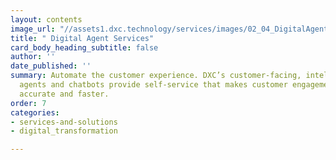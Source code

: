 ```yaml
---
layout: contents
image_url: "//assets1.dxc.technology/services/images/02_04_DigitalAgent_bw.png"
title: " Digital Agent Services"
card_body_heading_subtitle: false
author: ''
date_published: ''
summary: Automate the customer experience. DXC’s customer-facing, intelligent digital
  agents and chatbots provide self-service that makes customer engagement more convenient,
  accurate and faster.
order: 7
categories:
- services-and-solutions
- digital_transformation

---
```

